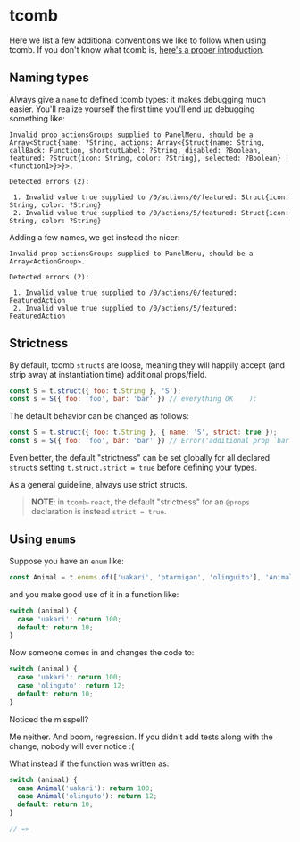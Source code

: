 # tcomb

Here we list a few additional conventions we like to follow when using tcomb. If you don't know what tcomb is, [here's a proper introduction](../javascript/3.typing_js.md).

## Naming types

Always give a `name` to defined tcomb types: it makes debugging much easier. You'll realize yourself the first time you'll end up debugging something like:

```
Invalid prop actionsGroups supplied to PanelMenu, should be a Array<Struct{name: ?String, actions: Array<{Struct{name: String, callBack: Function, shortcutLabel: ?String, disabled: ?Boolean, featured: ?Struct{icon: String, color: ?String}, selected: ?Boolean} | <function1>}>}>.

Detected errors (2):

 1. Invalid value true supplied to /0/actions/0/featured: Struct{icon: String, color: ?String}
 2. Invalid value true supplied to /0/actions/5/featured: Struct{icon: String, color: ?String}

```

Adding a few names, we get instead the nicer:

```
Invalid prop actionsGroups supplied to PanelMenu, should be a Array<ActionGroup>.

Detected errors (2):

 1. Invalid value true supplied to /0/actions/0/featured: FeaturedAction
 2. Invalid value true supplied to /0/actions/5/featured: FeaturedAction

```

## Strictness

By default, tcomb `struct`s are loose, meaning they will happily accept (and strip away at instantiation time) additional props/field.

```js
const S = t.struct({ foo: t.String }, 'S');
const s = S({ foo: 'foo', bar: 'bar' }) // everything OK    ):
```

The default behavior can be changed as follows:

```js
const S = t.struct({ foo: t.String }, { name: 'S', strict: true });
const s = S({ foo: 'foo', bar: 'bar' }) // Error('additional prop `bar`')   (:
```

Even better, the default "strictness" can be set globally for all declared `struct`s setting `t.struct.strict = true` before defining your types.

As a general guideline, always use strict structs.

> **NOTE**: in `tcomb-react`, the default "strictness" for an `@props` declaration is instead `strict = true`.

## Using `enum`s

Suppose you have an `enum` like:

```js
const Animal = t.enums.of(['uakari', 'ptarmigan', 'olinguito'], 'Animal');
```
and you make good use of it in a function like:
```js
switch (animal) {
  case 'uakari': return 100;
  default: return 10;
}
```
Now someone comes in and changes the code to:
```js
switch (animal) {
  case 'uakari': return 100;
  case 'olinguto': return 12;
  default: return 10;
}
```
Noticed the misspell?

Me neither. And boom, regression. If you didn't add tests along with the change, nobody will ever notice :(

What instead if the function was written as:

```js
switch (animal) {
  case Animal('uakari'): return 100;
  case Animal('olinguto'): return 12;
  default: return 10;
}

// => 
```